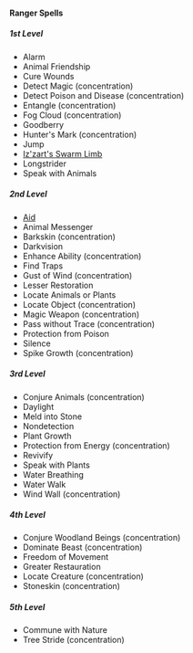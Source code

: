 #### Ranger Spells
<!-- Since Rangers don't have ritual casting, ritual spells are not marked as such. -->

##### 1st Level
- Alarm
- Animal Friendship
- Cure Wounds
- Detect Magic (concentration)
- Detect Poison and Disease (concentration)
- Entangle (concentration)
- Fog Cloud (concentration)
- Goodberry
- Hunter's Mark (concentration)
- Jump
- [Iz'zart's Swarm Limb](#Izzarts_Swarm_Limb_izzarts_swarm_limb)
- Longstrider
- Speak with Animals

##### 2nd Level
- [Aid](#Aid_aid)
- Animal Messenger
- Barkskin (concentration)
- Darkvision
- Enhance Ability (concentration)
- Find Traps
- Gust of Wind (concentration)
- Lesser Restoration
- Locate Animals or Plants
- Locate Object (concentration)
- Magic Weapon (concentration)
- Pass without Trace (concentration)
- Protection from Poison
- Silence
- Spike Growth (concentration)

##### 3rd Level
- Conjure Animals (concentration)
- Daylight
- Meld into Stone
- Nondetection
- Plant Growth
- Protection from Energy (concentration)
- Revivify
- Speak with Plants
- Water Breathing
- Water Walk
- Wind Wall (concentration)

##### 4th Level
- Conjure Woodland Beings (concentration)
- Dominate Beast (concentration)
- Freedom of Movement
- Greater Restauration
- Locate Creature (concentration)
- Stoneskin (concentration)

##### 5th Level
- Commune with Nature
- Tree Stride (concentration)
